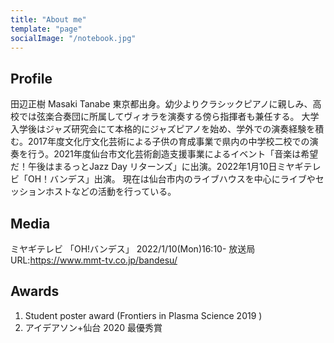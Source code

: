 ```yaml
---
title: "About me"
template: "page"
socialImage: "/notebook.jpg"
---
```


## Profile
田辺正樹 Masaki Tanabe
東京都出身。幼少よりクラシックピアノに親しみ、高校では弦楽合奏団に所属してヴィオラを演奏する傍ら指揮者も兼任する。
大学入学後はジャズ研究会にて本格的にジャズピアノを始め、学外での演奏経験を積む。2017年度文化庁文化芸術による子供の育成事業で県内の中学校二校での演奏を行う。2021年度仙台市文化芸術創造支援事業によるイベント「音楽は希望だ！午後はまるっとJazz Day リターンズ」に出演。2022年1月10日ミヤギテレビ「OH！バンデス」出演。
現在は仙台市内のライブハウスを中心にライブやセッションホストなどの活動を行っている。

## Media
ミヤギテレビ 「OH!バンデス」
2022/1/10(Mon)16:10-
放送局URL:https://www.mmt-tv.co.jp/bandesu/

## Awards
1. Student poster award (Frontiers in Plasma Science 2019 )
2. アイデアソン+仙台 2020 最優秀賞